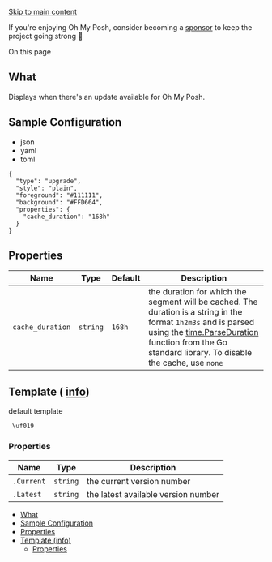 [Skip to main content](https://ohmyposh.dev/docs/segments/system/upgrade#__docusaurus_skipToContent_fallback)

If you're enjoying Oh My Posh, consider becoming a [sponsor](https://github.com/sponsors/JanDeDobbeleer) to keep the project going strong 💪

On this page

## What [​](https://ohmyposh.dev/docs/segments/system/upgrade\#what "Direct link to What")

Displays when there's an update available for Oh My Posh.

## Sample Configuration [​](https://ohmyposh.dev/docs/segments/system/upgrade\#sample-configuration "Direct link to Sample Configuration")

- json
- yaml
- toml

```codeBlockLines_e6Vv
{
  "type": "upgrade",
  "style": "plain",
  "foreground": "#111111",
  "background": "#FFD664",
  "properties": {
    "cache_duration": "168h"
  }
}

```

## Properties [​](https://ohmyposh.dev/docs/segments/system/upgrade\#properties "Direct link to Properties")

| Name | Type | Default | Description |
| --- | --- | --- | --- |
| `cache_duration` | `string` | `168h` | the duration for which the segment will be cached. The duration is a string in the format `1h2m3s` and is parsed using the [time.ParseDuration](https://golang.org/pkg/time/#ParseDuration) function from the Go standard library. To disable the cache, use `none` |

## Template ( [info](https://ohmyposh.dev/docs/configuration/templates)) [​](https://ohmyposh.dev/docs/segments/system/upgrade\#template-info "Direct link to template-info")

default template

```codeBlockLines_e6Vv
 \uf019

```

### Properties [​](https://ohmyposh.dev/docs/segments/system/upgrade\#properties-1 "Direct link to Properties")

| Name | Type | Description |
| --- | --- | --- |
| `.Current` | `string` | the current version number |
| `.Latest` | `string` | the latest available version number |

- [What](https://ohmyposh.dev/docs/segments/system/upgrade#what)
- [Sample Configuration](https://ohmyposh.dev/docs/segments/system/upgrade#sample-configuration)
- [Properties](https://ohmyposh.dev/docs/segments/system/upgrade#properties)
- [Template (info)](https://ohmyposh.dev/docs/segments/system/upgrade#template-info)
  - [Properties](https://ohmyposh.dev/docs/segments/system/upgrade#properties-1)